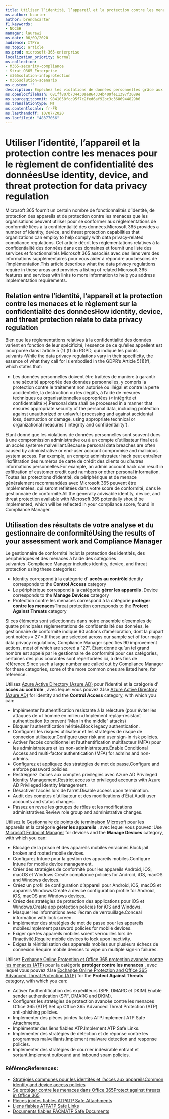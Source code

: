 ```yaml
---
title: Utiliser l’identité, l’appareil et la protection contre les menaces pour le règlement de confidentialité des données
ms.author: bcarter
author: brendacarter
f1.keywords:
- NOCSH
manager: laurawi
ms.date: 06/09/2020
audience: ITPro
ms.topic: article
ms.prod: microsoft-365-enterprise
localization_priority: Normal
ms.collection:
- M365-security-compliance
- Strat_O365_Enterprise
- m365solution-infoprotection
- m365solution-scenario
ms.custom: ''
description: Empêchez les violations de données personnelles grâce aux services d’identité, de périphérique et de protection contre les menaces de Microsoft 365.
ms.openlocfilehash: 681ff807b734430ae864334b409fe11397f3089e
ms.sourcegitcommit: 9841058fcc95f7c2fed6af92bc3c3686944829b6
ms.translationtype: MT
ms.contentlocale: fr-FR
ms.lasthandoff: 10/07/2020
ms.locfileid: "48377056"
---
```

# <a name="use-identity-device-and-threat-protection-for-data-privacy-regulation"></a><span data-ttu-id="ccb0a-103">Utiliser l’identité, l’appareil et la protection contre les menaces pour le règlement de confidentialité des données</span><span class="sxs-lookup"><span data-stu-id="ccb0a-103">Use identity, device, and threat protection for data privacy regulation</span></span>

<span data-ttu-id="ccb0a-104">Microsoft 365 fournit un certain nombre de fonctionnalités d’identité, de protection des appareils et de protection contre les menaces que les organisations peuvent utiliser pour se conformer aux réglementations de conformité liées à la confidentialité des données.</span><span class="sxs-lookup"><span data-stu-id="ccb0a-104">Microsoft 365 provides a number of identity, device, and threat protection capabilities that organizations can employ to help comply with data privacy-related compliance regulations.</span></span> <span data-ttu-id="ccb0a-105">Cet article décrit les réglementations relatives à la confidentialité des données dans ces domaines et fournit une liste des services et fonctionnalités Microsoft 365 associés avec des liens vers des informations supplémentaires pour vous aider à répondre aux besoins de l’implémentation.</span><span class="sxs-lookup"><span data-stu-id="ccb0a-105">This article describes what the data privacy regulations require in these areas and provides a listing of related Microsoft 365 features and services with links to more information to help you address implementation requirements.</span></span>

## <a name="how-identity-device-and-threat-protection-relate-to-data-privacy-regulation"></a><span data-ttu-id="ccb0a-106">Relation entre l’identité, l’appareil et la protection contre les menaces et le règlement sur la confidentialité des données</span><span class="sxs-lookup"><span data-stu-id="ccb0a-106">How identity, device, and threat protection relate to data privacy regulation</span></span>

<span data-ttu-id="ccb0a-107">Bien que les réglementations relatives à la confidentialité des données varient en fonction de leur spécificité, l’essence de ce qu’elles appellent est incorporée dans l’article 5 (1) (f) du RGPD, qui indique les points suivants :</span><span class="sxs-lookup"><span data-stu-id="ccb0a-107">While the data privacy regulations vary in their specificity, the essence of what they call for is embodied in the GDPR’s Article 5(1)(f), which states that:</span></span> 

- <span data-ttu-id="ccb0a-108">Les données personnelles doivent être traitées de manière à garantir une sécurité appropriée des données personnelles, y compris la protection contre le traitement non autorisé ou illégal et contre la perte accidentelle, la destruction ou les dégâts, à l’aide de mesures techniques ou organisationnelles appropriées (« intégrité et confidentialité »).</span><span class="sxs-lookup"><span data-stu-id="ccb0a-108">Personal data shall be processed in a manner that ensures appropriate security of the personal data, including protection against unauthorized or unlawful processing and against accidental loss, destruction or damage, using appropriate technical or organizational measures ('integrity and confidentiality').</span></span>

<span data-ttu-id="ccb0a-109">Étant donné que les violations de données personnelles sont souvent dues à une compromission administrative ou à un compte d’utilisateur final et à un accès système malveillant.</span><span class="sxs-lookup"><span data-stu-id="ccb0a-109">Because personal data breaches are often caused by administrative or end-user account compromise and malicious system access.</span></span> <span data-ttu-id="ccb0a-110">Par exemple, un compte administrateur hack peut entraîner l’exfiltration des numéros de carte de crédit des clients ou d’autres informations personnelles.</span><span class="sxs-lookup"><span data-stu-id="ccb0a-110">For example, an admin account hack can result in exfiltration of customer credit card numbers or other personal information.</span></span> <span data-ttu-id="ccb0a-111">Toutes les protections d’identité, de périphérique et de menace généralement recommandées avec Microsoft 365 peuvent être implémentées, qui seront reflétées dans votre score de conformité, dans le gestionnaire de conformité.</span><span class="sxs-lookup"><span data-stu-id="ccb0a-111">All the generally advisable identity, device, and threat protection available with Microsoft 365 potentially should be implemented, which will be reflected in your compliance score, found in Compliance Manager.</span></span>

## <a name="using-the-results-of-your-assessment-work-and-compliance-manager"></a><span data-ttu-id="ccb0a-112">Utilisation des résultats de votre analyse et du gestionnaire de conformité</span><span class="sxs-lookup"><span data-stu-id="ccb0a-112">Using the results of your assessment work and Compliance Manager</span></span>

<span data-ttu-id="ccb0a-113">Le gestionnaire de conformité inclut la protection des identités, des périphériques et des menaces à l’aide des catégories suivantes :</span><span class="sxs-lookup"><span data-stu-id="ccb0a-113">Compliance Manager includes identity, device, and threat protection using these categories:</span></span>

- <span data-ttu-id="ccb0a-114">Identity correspond à la catégorie d' **accès au contrôle**</span><span class="sxs-lookup"><span data-stu-id="ccb0a-114">Identity corresponds to the **Control Access** category</span></span>
- <span data-ttu-id="ccb0a-115">Le périphérique correspond à la catégorie **gérer les appareils** .</span><span class="sxs-lookup"><span data-stu-id="ccb0a-115">Device corresponds to the **Manage Devices** category</span></span>
- <span data-ttu-id="ccb0a-116">Protection contre les menaces correspond à la catégorie **protéger contre les menaces**</span><span class="sxs-lookup"><span data-stu-id="ccb0a-116">Threat protection corresponds to the **Protect Against Threats** category</span></span>
 
<span data-ttu-id="ccb0a-117">Si ces éléments sont sélectionnés dans notre ensemble d’exemples de quatre principales réglementations de confidentialité des données, le gestionnaire de conformité indique 90 actions d’amélioration, dont la plupart sont notées « 27 ».</span><span class="sxs-lookup"><span data-stu-id="ccb0a-117">If these are selected across our sample set of four major data privacy regulations, Compliance Manager specifies 90 improvement actions, most of which are scored a "27".</span></span> <span data-ttu-id="ccb0a-118">Étant donné qu’un tel grand nombre est appelé par le gestionnaire de conformité pour ces catégories, certaines des plus courantes sont répertoriées ici, à des fins de référence.</span><span class="sxs-lookup"><span data-stu-id="ccb0a-118">Since such a large number are called out by Compliance Manager for these categories, some of the more common ones are listed here, for reference.</span></span>

<span data-ttu-id="ccb0a-119">Utilisez [Azure Active Directory (Azure AD)](https://azure.microsoft.com/services/active-directory/) pour l’identité et la catégorie d' **accès au contrôle** , avec lequel vous pouvez :</span><span class="sxs-lookup"><span data-stu-id="ccb0a-119">Use [Azure Active Directory (Azure AD)](https://azure.microsoft.com/services/active-directory/) for identity and the **Control Access** category, with which you can:</span></span>

- <span data-ttu-id="ccb0a-120">Implémenter l’authentification resistante à la relecture (pour éviter les attaques de « l’homme en milieu »)</span><span class="sxs-lookup"><span data-stu-id="ccb0a-120">Implement replay-resistant authentication (to prevent “Man in the middle” attacks)</span></span>
- <span data-ttu-id="ccb0a-121">Bloquer l’authentification héritée.</span><span class="sxs-lookup"><span data-stu-id="ccb0a-121">Block legacy authentication.</span></span>
- <span data-ttu-id="ccb0a-122">Configurez les risques utilisateur et les stratégies de risque de connexion utilisateur.</span><span class="sxs-lookup"><span data-stu-id="ccb0a-122">Configure user risk and user sign-in risk policies.</span></span>
- <span data-ttu-id="ccb0a-123">Activer l’accès conditionnel et l’authentification multifacteur (MFA) pour les administrateurs et les non-administrateurs.</span><span class="sxs-lookup"><span data-stu-id="ccb0a-123">Enable Conditional Access and multi-factor authentication (MFA) for admins and non-admins.</span></span>
- <span data-ttu-id="ccb0a-124">Configurez et appliquez des stratégies de mot de passe.</span><span class="sxs-lookup"><span data-stu-id="ccb0a-124">Configure and enforce password policies.</span></span>
- <span data-ttu-id="ccb0a-125">Restreignez l’accès aux comptes privilégiés avec Azure AD Privileged Identity Management.</span><span class="sxs-lookup"><span data-stu-id="ccb0a-125">Restrict access to privileged accounts with Azure AD Privileged Identity Management.</span></span>
- <span data-ttu-id="ccb0a-126">Désactiver l’accès lors de l’arrêt.</span><span class="sxs-lookup"><span data-stu-id="ccb0a-126">Disable access upon termination.</span></span>
- <span data-ttu-id="ccb0a-127">Audit des comptes d’utilisateur et des modifications d’État.</span><span class="sxs-lookup"><span data-stu-id="ccb0a-127">Audit user accounts and status changes.</span></span>
- <span data-ttu-id="ccb0a-128">Passez en revue les groupes de rôles et les modifications administratives.</span><span class="sxs-lookup"><span data-stu-id="ccb0a-128">Review role group and administrative changes.</span></span>

<span data-ttu-id="ccb0a-129">Utilisez le [Gestionnaire de points de terminaison Microsoft](https://www.microsoft.com/microsoft-365/microsoft-endpoint-manager) pour les appareils et la catégorie **gérer les appareils** , avec lequel vous pouvez :</span><span class="sxs-lookup"><span data-stu-id="ccb0a-129">Use [Microsoft Endpoint Manager](https://www.microsoft.com/microsoft-365/microsoft-endpoint-manager) for devices and the **Manage Devices** category, with which you can:</span></span>

- <span data-ttu-id="ccb0a-130">Blocage de la prison et des appareils mobiles enracinés.</span><span class="sxs-lookup"><span data-stu-id="ccb0a-130">Block jail broken and rooted mobile devices.</span></span>
- <span data-ttu-id="ccb0a-131">Configurez Intune pour la gestion des appareils mobiles.</span><span class="sxs-lookup"><span data-stu-id="ccb0a-131">Configure Intune for mobile device management.</span></span>
- <span data-ttu-id="ccb0a-132">Créer des stratégies de conformité pour les appareils Android, iOS, macOS et Windows.</span><span class="sxs-lookup"><span data-stu-id="ccb0a-132">Create compliance policies for Android, iOS, macOS and Windows devices.</span></span>
- <span data-ttu-id="ccb0a-133">Créez un profil de configuration d’appareil pour Android, iOS, macOS et appareils Windows.</span><span class="sxs-lookup"><span data-stu-id="ccb0a-133">Create a device configuration profile for Android, iOS, macOS and Windows devices.</span></span>
- <span data-ttu-id="ccb0a-134">Créez des stratégies de protection des applications pour iOS et Windows.</span><span class="sxs-lookup"><span data-stu-id="ccb0a-134">Create app protection policies for iOS and Windows.</span></span>
- <span data-ttu-id="ccb0a-135">Masquer les informations avec l’écran de verrouillage.</span><span class="sxs-lookup"><span data-stu-id="ccb0a-135">Conceal information with lock screen.</span></span>
- <span data-ttu-id="ccb0a-136">Implémenter des stratégies de mot de passe pour les appareils mobiles.</span><span class="sxs-lookup"><span data-stu-id="ccb0a-136">Implement password policies for mobile devices.</span></span>
- <span data-ttu-id="ccb0a-137">Exiger que les appareils mobiles soient verrouillés lors de l’inactivité.</span><span class="sxs-lookup"><span data-stu-id="ccb0a-137">Require mobile devices to lock upon inactivity.</span></span>
- <span data-ttu-id="ccb0a-138">Exigez la réinitialisation des appareils mobiles sur plusieurs échecs de connexion.</span><span class="sxs-lookup"><span data-stu-id="ccb0a-138">Require mobile devices to wipe on multiple sign-in failures.</span></span>

<span data-ttu-id="ccb0a-139">Utilisez [Exchange Online Protection et Office 365 protection avancée contre les menaces (ATP)](../security/office-365-security/office-365-atp.md) pour la catégorie **protéger contre les menaces** , avec lequel vous pouvez :</span><span class="sxs-lookup"><span data-stu-id="ccb0a-139">Use [Exchange Online Protection and Office 365 Advanced Threat Protection (ATP)](../security/office-365-security/office-365-atp.md) for the **Protect Against Threats** category, with which you can:</span></span>

- <span data-ttu-id="ccb0a-140">Activer l’authentification des expéditeurs (SPF, DMARC et DKIM).</span><span class="sxs-lookup"><span data-stu-id="ccb0a-140">Enable sender authentication (SPF, DMARC and DKIM).</span></span>
- <span data-ttu-id="ccb0a-141">Configurez les stratégies de protection avancée contre les menaces Office 365 (ATP).</span><span class="sxs-lookup"><span data-stu-id="ccb0a-141">Set up Office 365 Advanced Threat Protection (ATP) anti-phishing policies.</span></span>
- <span data-ttu-id="ccb0a-142">Implémenter des pièces jointes fiables ATP.</span><span class="sxs-lookup"><span data-stu-id="ccb0a-142">Implement ATP Safe Attachments.</span></span>
- <span data-ttu-id="ccb0a-143">Implémenter des liens fiables ATP.</span><span class="sxs-lookup"><span data-stu-id="ccb0a-143">Implement ATP Safe Links.</span></span>
- <span data-ttu-id="ccb0a-144">Implémenter des stratégies de détection et de réponse contre les programmes malveillants.</span><span class="sxs-lookup"><span data-stu-id="ccb0a-144">Implement malware detection and response policies.</span></span>
- <span data-ttu-id="ccb0a-145">Implémenter des stratégies de courrier indésirable entrant et sortant.</span><span class="sxs-lookup"><span data-stu-id="ccb0a-145">Implement outbound and inbound spam policies.</span></span>

### <a name="references"></a><span data-ttu-id="ccb0a-146">Référenç</span><span class="sxs-lookup"><span data-stu-id="ccb0a-146">References:</span></span>

- [<span data-ttu-id="ccb0a-147">Stratégies communes pour les identités et l’accès aux appareils</span><span class="sxs-lookup"><span data-stu-id="ccb0a-147">Common identity and device access policies</span></span>](../enterprise/identity-access-policies.md)
- [<span data-ttu-id="ccb0a-148">Se protéger contre les menaces dans Office 365</span><span class="sxs-lookup"><span data-stu-id="ccb0a-148">Protect against threats in Office 365</span></span>](https://support.office.com/article/protect-against-threats-in-office-365-b10023f6-f30f-45d3-b3ad-b71aa4aa0d58)
- [<span data-ttu-id="ccb0a-149">Pièces jointes fiables ATP</span><span class="sxs-lookup"><span data-stu-id="ccb0a-149">ATP Safe Attachments</span></span>](../security/office-365-security/atp-safe-attachments.md)
- [<span data-ttu-id="ccb0a-150">Liens fiables ATP</span><span class="sxs-lookup"><span data-stu-id="ccb0a-150">ATP Safe Links</span></span>](../security/office-365-security/atp-safe-links.md)
- [<span data-ttu-id="ccb0a-151">Documents fiables PACM</span><span class="sxs-lookup"><span data-stu-id="ccb0a-151">ATP Safe Documents</span></span>](../security/office-365-security/safe-docs.md)
